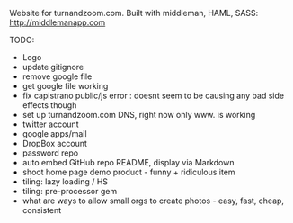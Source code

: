 Website for turnandzoom.com.
Built with middleman, HAML, SASS: http://middlemanapp.com



TODO:

- Logo
- update gitignore
- remove google file
- get google file working
- fix capistrano public/js error : doesnt seem to be causing any bad side effects though
- set up turnandzoom.com DNS, right now only www. is working
- twitter account
- google apps/mail
- DropBox account
- password repo
- auto embed GitHub repo README, display via Markdown
- shoot home page demo product - funny + ridiculous item
- tiling: lazy loading / HS
- tiling: pre-processor gem
- what are ways to allow small orgs to create photos - easy, fast, cheap, consistent


